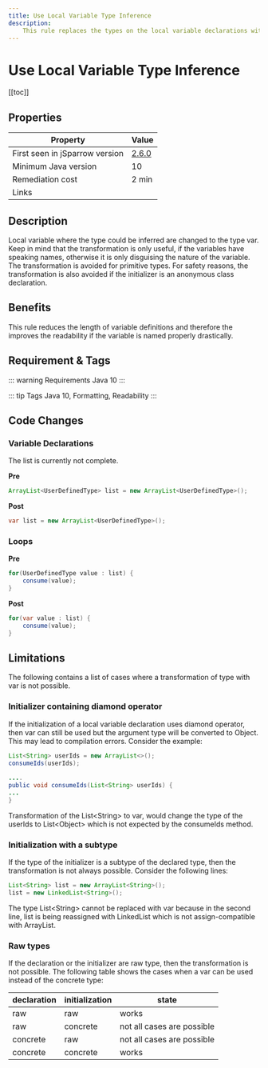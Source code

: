 ```yaml
---
title: Use Local Variable Type Inference
description:
    This rule replaces the types on the local variable declarations with the var keyword introduced in Java 10. 
---
```


# Use Local Variable Type Inference

[[toc]]

## Properties

| Property                        | Value |
| ------------------------------- | ----- |
| First seen in jSparrow version  | [2.6.0](/eclipse/release-notes.html#_2-6-0)   |
| Minimum Java version            | 10   |
| Remediation cost                | 2 min |
| Links                           |  |

## Description

Local variable where the type could be inferred are changed to the type var. Keep in mind that the transformation is only useful, if the variables have speaking names, otherwise it is only disguising the nature of the variable.
The transformation is avoided for primitive types. For safety reasons, the transformation is also avoided if the initializer is an anonymous class declaration. 

## Benefits

This rule reduces the length of variable definitions and therefore the improves the readability if the variable is named properly drastically. 

## Requirement & Tags

::: warning Requirements
Java 10
:::

::: tip Tags
Java 10, Formatting, Readability
:::

## Code Changes

### Variable Declarations

The list is currently not complete.

__Pre__ 

``` java
ArrayList<UserDefinedType> list = new ArrayList<UserDefinedType>();
```
__Post__

``` java
var list = new ArrayList<UserDefinedType>();
```

### Loops

__Pre__

``` java
for(UserDefinedType value : list) {
    consume(value);
}
```

__Post__

``` java
for(var value : list) {
    consume(value);
}
```


## Limitations

The following contains a list of cases where a transformation of type with var is not possible.

### Initializer containing  diamond operator
If the initialization of a local variable declaration uses diamond operator, then var can still be used but the argument type will be converted to Object. This may lead to compilation errors. Consider the example:

``` java
List<String> userIds = new ArrayList<>();
consumeIds(userIds);
 
....
public void consumeIds(List<String> userIds) {
...
}
```

Transformation of the List&lt;String&gt; to var, would change the type of the userIds to List&lt;Object&gt; which is not expected by the consumeIds method. 
 
### Initialization with a subtype
If the type of the initializer is a  subtype of the declared type, then the transformation is not always possible. Consider the following lines:

``` java
List<String> list = new ArrayList<String>();
list = new LinkedList<String>();
```
The type List&lt;String&gt; cannot be replaced with var because in the second line, list is being reassigned with LinkedList which is not assign-compatible with ArrayList. 

### Raw types
If the declaration or the initializer are raw type, then the transformation is not possible. The following table shows the cases when a var can be used instead of the concrete type:

|declaration|initialization|state|
|-|-|-|
|raw|raw| works|
|raw|concrete|not all cases are possible |
|concrete|raw|not all cases are possible |
|concrete|concrete|works |